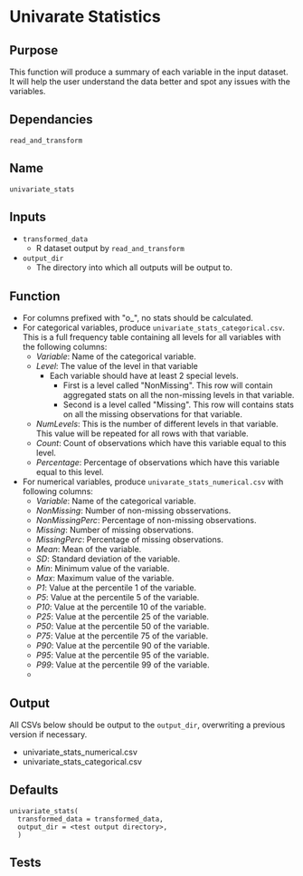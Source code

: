 # Univarate Statistics

## Purpose
This function will produce a summary of each variable in the input dataset. It will help the user understand the data better and spot any issues with the variables.  

## Dependancies
`read_and_transform`

## Name
`univariate_stats`

## Inputs
* `transformed_data`
  * R dataset output by `read_and_transform`
* `output_dir`
  * The directory into which all outputs will be output to.

## Function
* For columns prefixed with "o_", no stats should be calculated.
* For categorical variables, produce `univariate_stats_categorical.csv`. This is a full frequency table containing all levels for all variables with the following columns:
  * _Variable_: Name of the categorical variable.
  * _Level_: The value of the level in that variable
    * Each variable should have at least 2 special levels.
      * First is a level called "NonMissing". This row will contain aggregated stats on all the non-missing levels in that variable.
      * Second is a level called "Missing". This row will contains stats on all the missing observations for that variable.
  * _NumLevels_: This is the number of different levels in that variable. This value will be repeated for all rows with that variable.
  * _Count_: Count of observations which have this variable equal to this level.
  * _Percentage_: Percentage of observations which have this variable equal to this level.
* For numerical variables, produce `univarate_stats_numerical.csv` with following columns:
  * _Variable_: Name of the categorical variable.
  * _NonMissing_: Number of non-missing obsservations.
  * _NonMissingPerc_: Percentage of non-missing observations.
  * _Missing_: Number of missing observations.
  * _MissingPerc_: Percentage of missing observations.
  * _Mean_: Mean of the variable.
  * _SD_: Standard deviation of the variable.
  * _Min_: Minimum value of the variable.
  * _Max_: Maximum value of the variable.
  * _P1_: Value at the percentile 1 of the variable.
  * _P5_: Value at the percentile 5 of the variable.
  * _P10_: Value at the percentile 10 of the variable.
  * _P25_: Value at the percentile 25 of the variable.
  * _P50_: Value at the percentile 50 of the variable.
  * _P75_: Value at the percentile 75 of the variable.
  * _P90_: Value at the percentile 90 of the variable.
  * _P95_: Value at the percentile 95 of the variable.
  * _P99_: Value at the percentile 99 of the variable.
  * _<TO DO:DECILES>_
## Output
All CSVs below should be output to the `output_dir`, overwriting a previous version if necessary.
* univariate_stats_numerical.csv
* univariate_stats_categorical.csv

## Defaults
```
univariate_stats(
  transformed_data = transformed_data,
  output_dir = <test output directory>,
  )  
```
## Tests
